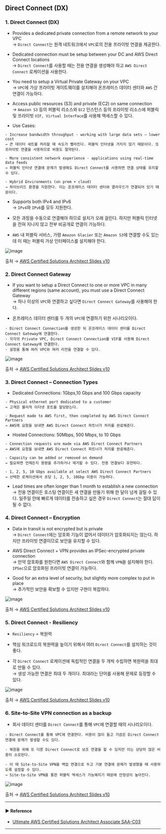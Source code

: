 ## Direct Connect (DX)
### 1. Direct Connect (DX)
- Provides a dedicated private connection from a remote network to your VPC  
→ `Direct Connect`는 원격 네트워크에서 `VPC`로의 전용 프라이빗 연결을 제공한다.

- Dedicated connection must be setup between your DC and AWS Direct Connect locations  
→ `Direct Connect`를 사용할 때는 전용 연결을 생성해야 하고 `AWS Direct Connect` 로케이션을 사용한다.

- You need to setup a Virtual Private Gateway on your VPC  
→ `VPC`에 가상 프라이빗 게이트웨이를 설치해야 온프레미스 데이터 센터와 `AWS` 간 연결이 가능하다.

- Access public resources (S3) and private (EC2) on same connection  
→ `Amazon S3` 등의 퍼블릭 리소스와 `EC2` 인스턴스 등의 프라이빗 리소스에 퍼블릭 및 프라이빗 `VIF, Virtual InterFace`를 사용해 액세스할 수 있다.

- Use Cases:
~~~
- Increase bandwidth throughput - working with large data sets – lower cost
→ 큰 데이터 세트를 처리할 때 속도가 빨라진다. 퍼블릭 인터넷을 거치지 않기 때문이다. 또 프라이빗 연결을 사용하므로 비용도 절약된다.

- More consistent network experience - applications using real-time data feeds
→ 퍼블릭 인터넷 연결에 문제가 발생해도 Direct Connect를 사용하면 연결 상태를 유지할 수 있다.

- Hybrid Environments (on prem + cloud)
→ 하이브리드 환경을 지원한다. 이는 온프레미스 데이터 센터와 클라우드가 연결되어 있기 때문이다.
~~~

- Supports both IPv4 and IPv6  
→ `IPv4`와 `IPv6`를 모두 지원한다.

- 모든 과정을 수동으로 연결해야 하므로 설치가 오래 걸린다. 하지만 퍼블릭 인터넷을 전혀 지나지 않고 전부 비공개로 연결이 가능하다.

- `AWS` 내 퍼블릭 서비스, 가령 `Amazon Glacier` 또는 `Amazon S3`에 연결할 수도 있는데 이 때는 퍼블릭 가상 인터페이스를 설치해야 한다.

![image](https://github.com/sanguk2794/AWS/assets/97398071/171bdb95-e0ea-4431-a0b2-4a41eea45b8f)

출처 → [AWS Certified Solutions Architect Slides v10](https://courses.datacumulus.com/downloads/certified-solutions-architect-pn9/)

### 2. Direct Connect Gateway
- If you want to setup a Direct Connect to one or more VPC in many different regions (same account), you must use a Direct Connect Gateway  
→ 하나 이상의 `VPC`와 연결하고 싶다면 `Direct Connect Gateway`를 사용해야 한다.

- 온프레미스 데이터 센터를 두 개의 `VPC`에 연결하기 위한 시나리오이다.
~~~
- Direct Connect Connection를 생성한 뒤 온프레미스 데이터 센터를 Direct Connect Gateway에 연결한다.
- 각각의 Private VPC, Direct Connect Connection를 VIF를 사용해 Direct Connect Gateway에 연결한다.
- 설정을 통해 여러 VPC와 여러 리전을 연결할 수 있다.
~~~

![image](https://github.com/sanguk2794/AWS/assets/97398071/175e02de-f842-42d4-b122-c3ef8abe5b57)

출처 → [AWS Certified Solutions Architect Slides v10](https://courses.datacumulus.com/downloads/certified-solutions-architect-pn9/)

### 3. Direct Connect – Connection Types
- Dedicated Connections: 1Gbps,10 Gbps and 100 Gbps capacity
~~~
- Physical ethernet port dedicated to a customer
→ 고객은 물리적 이더넷 포트를 할당받는다.

- Request made to AWS first, then completed by AWS Direct Connect Partners
→ AWS에 요청을 보내면 AWS Direct Connect 파트너가 처리를 완료해준다.
~~~

- Hosted Connections: 50Mbps, 500 Mbps, to 10 Gbps
~~~
- Connection requests are made via AWS Direct Connect Partners
→ AWS에 요청을 보내면 AWS Direct Connect 파트너가 처리를 완료해준다.

- Capacity can be added or removed on demand
→ 필요하면 언제든지 용량을 추가하거나 제거할 수 있다. 전용 연결보다 유연하다.

- 1, 2, 5, 10 Gbps available at select AWS Direct Connect Partners
→ 선택한 로케이션에서 초당 1, 2, 5, 10Gbp 이용이 가능하다.
~~~

- Lead times are often longer than 1 month to establish a new connection  
→ 전용 연결이든 호스팅 연결이든 새 연결을 만들기 위해 한 달이 넘게 걸릴 수 있다. 일주일 안에 빠르게 데이터를 전송하고 싶은 경우 `Direct Connect`는 절대 답이 될 수 없다.

### 4. Direct Connect – Encryption
- Data in transit is not encrypted but is private  
→ `Direct Connect`에는 암호화 기능이 없어서 데이터가 암호화되지는 않는다. 하지만 프라이빗 연결이므로 보안을 유지할 수 있다.

- AWS Direct Connect + VPN provides an IPSec-encrypted private connection  
→ 만약 암호화를 원한다면 `AWS Direct Connect`와 함께 `VPN`을 설치해야 한다. `IPSec`으로 암호화된 프라이빗 연결이 가능하다.

- Good for an extra level of security, but slightly more complex to put in place  
→ 추가적인 보안을 확보할 수 있지만 구현이 복잡하다.

![image](https://github.com/sanguk2794/AWS/assets/97398071/2c1db084-a6a2-45dc-88f2-2cb22de63f20)

출처 → [AWS Certified Solutions Architect Slides v10](https://courses.datacumulus.com/downloads/certified-solutions-architect-pn9/)

### 5. Direct Connect - Resiliency
- `Resiliency` = 복원력

- 핵심 워크로드의 복원력을 높이기 위해서 여러 `Direct Connect`를 설치하는 것이 좋다.

- 각 `Direct Connect` 로케이션에 독립적인 연결을 두 개씩 수립하면 복원력을 최대로 만들 수 있다.  
→ 생성 가능한 연결은 최대 두 개이다. 최대라는 단어를 사용해 문제로 등장할 수 있다.

![image](https://github.com/sanguk2794/AWS/assets/97398071/2c7732ce-0b90-4736-aa7e-467ef6eaf12f)

출처 → [AWS Certified Solutions Architect Slides v10](https://courses.datacumulus.com/downloads/certified-solutions-architect-pn9/)

### 6. Site-to-Site VPN connection as a backup
- 회사 데이터 센터를 `Direct Connect`를 통해 `VPC`에 연결할 때의 시나리오이다.
~~~
- Direct Connect를 통해 VPC에 연결한다. 비용이 많이 들고 가끔은 Direct Connect 연결에 문제가 발생할 수도 있다.

- 복원을 위해 또 다른 Direct Connect로 보조 연결을 할 수 있지만 이는 상당히 많은 비용이 소모된다.

- 이 때 Site-to-Site VPN을 백업 연결으로 두고 기본 연결에 문제가 발생했을 때 사용하도록 설정할 수 있다.
→ Site-to-Site VPN을 통한 퍼블릭 액세스가 가능해지기 때문에 안정성이 높아진다.
~~~

![image](https://github.com/sanguk2794/AWS/assets/97398071/fe3db549-61af-4520-915f-fed285127006)

출처 → [AWS Certified Solutions Architect Slides v10](https://courses.datacumulus.com/downloads/certified-solutions-architect-pn9/)

---
#### ▶ Reference
- [Ultimate AWS Certified Solutions Architect Associate SAA-C03](https://www.udemy.com/course/aws-certified-solutions-architect-associate-saa-c03/)
---